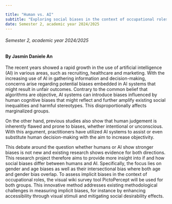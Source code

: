 ```yaml
---

title: "Human vs. AI"
subtitle: "Exploring social biases in the context of occupational roles"
date: Semester 2, academic year 2024/2025
---
```


###### Semester 2, academic year 2024/2025
#### By Jasmin Daniele An

The recent years showed a rapid growth in the use of artificial intelligence (AI) in various areas, such as recruiting, healthcare and marketing. With the increasing use of AI in gathering information and decision-making, concerns arise regarding potential biases embedded in AI systems that might result in unfair outcomes. Contrary to the common belief that algorithms are objective, AI systems can introduce biases influenced by human cognitive biases that might reflect and further amplify existing social inequalities and harmful stereotypes. This disproportionally affects marginalized groups. 

On the other hand, previous studies also show that human judgement is inherently flawed and prone to biases, whether intentional or unconscious. With this argument, practitioners have utilized AI systems to assist or even substitute human decision-making with the aim to increase objectivity. 

This debate around the question whether humans or AI show stronger biases is not new and existing research shows evidence for both directions. This research project therefore aims to provide more insight into if and how social biases differ between humans and AI. Specifically, the focus lies on gender and age biases as well as their intersectional bias where both age and gender bias overlap. To assess implicit biases in the context of occupational roles, the visual wiki survey tool PictoPercept will be used for both groups. This innovative method addresses existing methodological challenges in measuring implicit biases, for instance by enhancing accessibility through visual stimuli and mitigating social desirability effects.
